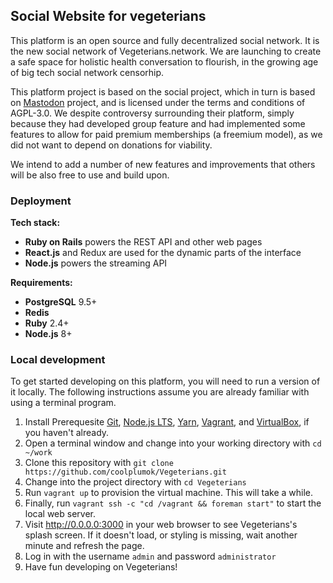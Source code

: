 ## Social Website for vegeterians

This platform is an open source and fully decentralized social network. It is the new social network of Vegeterians.network. We are launching to create a safe space for holistic health conversation to flourish, in the growing age of big tech social network censorhip. 

This platform project is based on the social project, which in turn is based on [Mastodon](https://github.com/tootsuite/mastodon) project, and is licensed under the terms and conditions of AGPL-3.0. We despite controversy surrounding their platform, simply because they had developed group feature and had implemented some features to allow for paid premium memberships (a freemium model), as we did not want to depend on donations for viability. 

We intend to add a number of new features and improvements that others will be also free to use and build upon. 

### Deployment

**Tech stack:**

- **Ruby on Rails** powers the REST API and other web pages
- **React.js** and Redux are used for the dynamic parts of the interface
- **Node.js** powers the streaming API

**Requirements:**

- **PostgreSQL** 9.5+
- **Redis**
- **Ruby** 2.4+
- **Node.js** 8+

### Local development

To get started developing on this platform, you will need to run a version of it locally.
The following instructions assume you are already familiar with using a terminal program.
1. Install Prerequesite [Git](https://git-scm.com/downloads), [Node.js LTS](https://nodejs.org/en/), [Yarn](https://yarnpkg.com/en/docs/install), [Vagrant](https://www.vagrantup.com/), and [VirtualBox](https://www.virtualbox.org/), if you haven't already.
2. Open a terminal window and change into your working directory with `cd ~/work`
3. Clone this repository with `git clone https://github.com/coolplumok/Vegeterians.git`
4. Change into the project directory with `cd Vegeterians`
5. Run `vagrant up` to provision the virtual machine. This will take a while.
6. Finally, run `vagrant ssh -c "cd /vagrant && foreman start"` to start the local web server.
7. Visit http://0.0.0.0:3000 in your web browser to see Vegeterians's splash screen. If it doesn't load, or styling is missing, wait another minute and refresh the page.
8. Log in with the username `admin` and password `administrator`
9. Have fun developing on Vegeterians!
